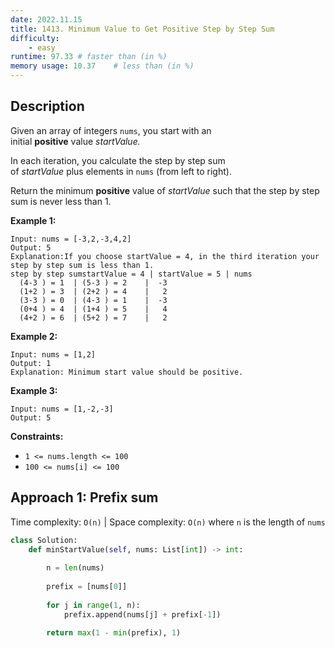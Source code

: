 ```yaml
---
date: 2022.11.15
title: 1413. Minimum Value to Get Positive Step by Step Sum
difficulty:
    - easy
runtime: 97.33 # faster than (in %)
memory usage: 10.37    # less than (in %)
---
```

## Description
Given an array of integers `nums`, you start with an initial **positive** value *startValue.*

In each iteration, you calculate the step by step sum of *startValue* plus elements in `nums` (from left to right).

Return the minimum **positive** value of *startValue* such that the step by step sum is never less than 1.

**Example 1:**

```
Input: nums = [-3,2,-3,4,2]
Output: 5
Explanation:If you choose startValue = 4, in the third iteration your step by step sum is less than 1.
step by step sumstartValue = 4 | startValue = 5 | nums
  (4-3 ) = 1  | (5-3 ) = 2    |  -3
  (1+2 ) = 3  | (2+2 ) = 4    |   2
  (3-3 ) = 0  | (4-3 ) = 1    |  -3
  (0+4 ) = 4  | (1+4 ) = 5    |   4
  (4+2 ) = 6  | (5+2 ) = 7    |   2

```

**Example 2:**

```
Input: nums = [1,2]
Output: 1
Explanation: Minimum start value should be positive.

```

**Example 3:**

```
Input: nums = [1,-2,-3]
Output: 5

```

**Constraints:**

- `1 <= nums.length <= 100`
- `100 <= nums[i] <= 100`

## Approach 1: Prefix sum
Time complexity: `O(n)`    |    Space complexity: `O(n)`
where `n` is the length of `nums`

``` python
class Solution:
    def minStartValue(self, nums: List[int]) -> int:
        
        n = len(nums)
        
        prefix = [nums[0]]
        
        for j in range(1, n):
            prefix.append(nums[j] + prefix[-1])
        
        return max(1 - min(prefix), 1)
```